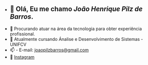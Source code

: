 - ## 👋 Olá, Eu me chamo *João Henrique Pilz de Barros*.
- 👀 Procurando atuar na área da tecnologia para obter experiência profissional.
- 🌱 Atualmente cursando Ánalise e Desenvolvimento de Sistemas - UNIFCV
- 📫 - E-mail: joaopilzbarros@gmail.com 
- 📱 [Instagram](https://www.instagram.com/joao_rabros/)



<!---
rabros/rabros is a ✨ special ✨ repository because its `README.md` (this file) appears on your GitHub profile.
You can click the Preview link to take a look at your changes.
--->

